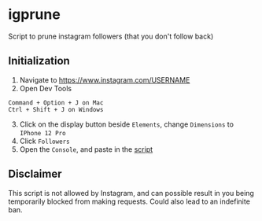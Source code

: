 # igprune

Script to prune instagram followers (that you don't follow back)
## Initialization

1. Navigate to https://www.instagram.com/USERNAME
2. Open Dev Tools 
```
Command + Option + J on Mac
Ctrl + Shift + J on Windows
```
3.   Click on the display button beside `Elements`, change `Dimensions` to `IPhone 12 Pro`
4.   Click `Followers`
5.   Open the `Console`, and paste in the [script](https://github.com/babakhadady/igprune/blob/main/igprune.js)

## Disclaimer

This script is not allowed by Instagram, and can possible result in you being temporarily blocked from making requests. Could also lead to an indefinite ban. 
